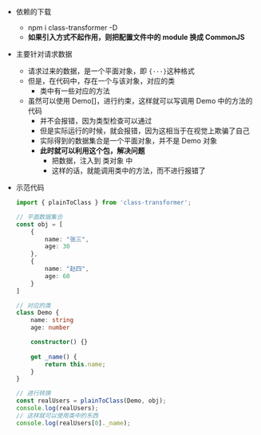 
- 依赖的下载
  - npm i class-transformer -D
  - **如果引入方式不起作用，则把配置文件中的 module 换成 CommonJS**

- 主要针对请求数据
  - 请求过来的数据，是一个平面对象，即 `{···}`这种格式
  - 但是，在代码中，存在一个与该对象，对应的类
    - 类中有一些对应的方法
  - 虽然可以使用 Demo[]，进行约束，这样就可以写调用 Demo 中的方法的代码
    - 并不会报错，因为类型检查可以通过
    - 但是实际运行的时候，就会报错，因为这相当于在视觉上欺骗了自己
    - 实际得到的数据集合是一个平面对象，并不是 Demo 对象
    - **此时就可以利用这个包，解决问题**
      - 把数据，注入到 类对象 中
      - 这样的话，就能调用类中的方法，而不进行报错了

- 示范代码
    ```ts
    import { plainToClass } from 'class-transformer';

    // 平面数据集合
    const obj = [
        {
            name: "张三",
            age: 30
        },
        {
            name: "赵四",
            age: 60
        }
    ]

    // 对应的类
    class Demo {
        name: string
        age: number

        constructor() {}
        
        get _name() {
            return this.name;
        }
    }

    // 进行转换
    const realUsers = plainToClass(Demo, obj);
    console.log(realUsers);
    // 这样就可以使用类中的东西
    console.log(realUsers[0]._name);
    ```